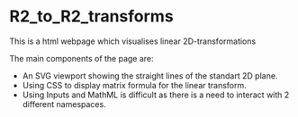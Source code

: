 # R2_to_R2_transforms

This is a html webpage which visualises linear 2D-transformations

The main components of the page are:
- An SVG viewport showing the straight lines of the standart 2D plane.
- Using CSS to display matrix formula for the linear transform.
- Using Inputs and MathML is difficult as there is a need to interact with 2 different namespaces.